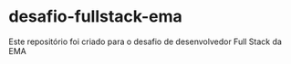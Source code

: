# desafio-fullstack-ema
Este repositório foi criado para o desafio de desenvolvedor Full Stack da EMA
